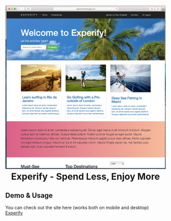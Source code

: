 <h1 align=center>
<img alt="Experify" src="https://github.com/isaklafleur/experify/blob/isak-dev/public/images/experify.png">
  <br>
  Experify - Spend Less, Enjoy More</h1>


## Demo & Usage

You can check out the site here (works both on mobile and desktop) [Experify](https://experify.herokuapp.com/)
